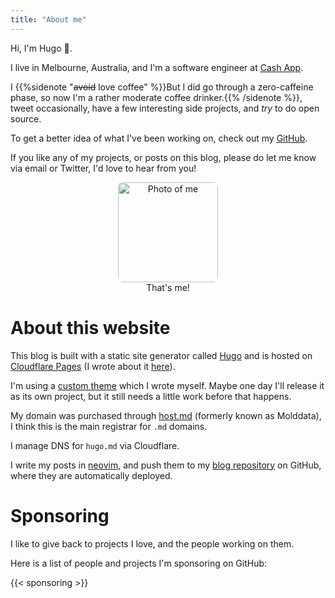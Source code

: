 ```yaml
---
title: "About me"
---
```


Hi, I'm Hugo 👋.

I live in Melbourne, Australia, and I'm a software engineer at <span class="cashapp functional"><a href="https://cash.app">Cash App</a></span>.


I {{%sidenote "~~avoid~~ love coffee" %}}But I did go through a zero-caffeine phase, so now I'm a rather moderate coffee drinker.{{% /sidenote %}}, tweet occasionally, have a few interesting side projects, and <i>try</i> to do open source.

To get a better idea of what I've been working on, check out my [GitHub](https://github.com/hugomd).

If you like any of my projects, or posts on this blog, please do let me know via email or Twitter, I'd love to hear from you!

<center>
  <figure>
    <img style="width:10rem;border-radius: 8px;" src="/images/avatar.jpg" alt="Photo of me">
    <figcaption>That's me!</figcaption>
  </figure>
</center>


# About this website

This blog is built with a static site generator called [Hugo](https://gohugo.io/) and is hosted on [Cloudflare Pages](https://pages.cloudflare.com/) (I wrote about it [here](/post/moving-to-cloudflare-pages/)).

I'm using a [custom theme](https://github.com/hugomd/blog/tree/develop/themes/simple) which I wrote myself. Maybe one day I'll release it as its own project, but it still needs a little work before that happens.

My domain was purchased through [host.md](https://host.md/) (formerly known as Molddata), I think this is the main registrar for `.md` domains.

I manage DNS for `hugo.md` via Cloudflare.

I write my posts in [neovim](https://neovim.io/), and push them to my [blog repository](https://github.com/hugomd/blog) on GitHub, where they are automatically deployed.

# Sponsoring

I like to give back to projects I love, and the people working on them.

Here is a list of people and projects I'm sponsoring on GitHub:

{{< sponsoring >}}
